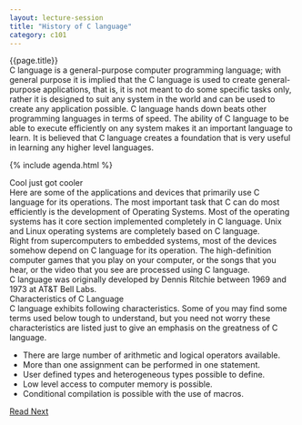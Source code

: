 ```yaml
---
layout: lecture-session
title: "History of C language"
category: c101
---
```


<div class="lecture-title">
	{{page.title}}
</div>

<section>
	<div class="para">
		C language is a general-purpose computer programming language; with general purpose it is implied that the C language is used to create general-purpose applications, that is, it is not meant to do some specific tasks only, rather it is designed to suit any system in the world and can be used to create any application possible. C language hands down beats other programming languages in terms of speed. The ability of C language to be able to execute efficiently on any system makes it an important language to learn. It is believed that C language creates a foundation that is very useful in learning any higher level languages.
	</div>
</section>

{% include agenda.html %}

<section>
	<div id="capabilities-of-c" class="section-title">Cool just got cooler</div>
	<div class="para">
		Here are some of the applications and devices that primarily use C language for its operations. The most important task that C can do most efficiently is the development of <emphasis class="italic">Operating Systems</emphasis>. Most of the operating systems has it core section implemented completely in C language. Unix and Linux operating systems are completely based on C language.
	</div>
	<div class="para">
		Right from <emphasis class="italic">supercomputers</emphasis> to <emphasis class="italic">embedded systems</emphasis>, most of the devices somehow depend on C language for its operation. The high-definition <emphasis class="italic">computer games</emphasis> that you play on your computer, or the songs that you hear, or the video that you see are processed using C language.
	</div>
</section>

<section>
	<div class="fact-box">
		C language was originally developed by <emphasis class="quoted">Dennis Ritchie</emphasis> between 1969 and 1973 at AT&T Bell Labs.
	</div>
</section>

<section>
	<div id="characterisitcs-of-c" class="section-title">Characteristics of C Language</div>
	<div class="para">
		C language exhibits following characteristics. Some of you may find some terms used below tough to understand, but you need not worry these characteristics are listed just to give an emphasis on the greatness of C language.
		<ul>
			<li>There are large number of arithmetic and logical operators available.</li>
			<li>More than one assignment can be performed in one statement.</li>
			<li>User defined types and heterogeneous types possible to define.</li>
			<li>Low level access to computer memory is possible.</li>
			<li>Conditional compilation is possible with the use of macros.</li>
		</ul>
	</div>
</section>

<section>
	<a class="button" href="{% post_url /courses/c101/2014-01-28-c101-first-program %}">Read Next</a>
</section>